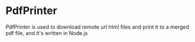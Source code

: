 # PdfPrinter
PdfPrinter is used to download remote url html files and print it to a merged pdf file, and it's written in Node.js
